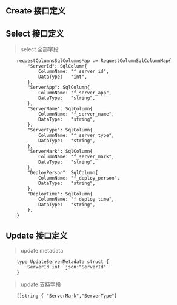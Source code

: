 
## Create 接口定义

## Select 接口定义

> select 全部字段

```gotemplate
	requestColumnsSqlColumnsMap := RequestColumnSqlColumnMap{
		"ServerId": SqlColumn{
			ColumnName: "f_server_id",
			DataType:   "int",
		},
		"ServerApp": SqlColumn{
			ColumnName: "f_server_app",
			DataType:   "string",
		},
		"ServerName": SqlColumn{
			ColumnName: "f_server_name",
			DataType:   "string",
		},
 		"ServerType": SqlColumn{
 			ColumnName: "f_server_type",
 			DataType:   "string",
 		},       
		"ServerMark": SqlColumn{
			ColumnName: "f_server_mark",
			DataType:   "string",
		},
		"DeployPerson": SqlColumn{
			ColumnName: "f_deploy_person",
			DataType:   "string",
		},
		"DeployTime": SqlColumn{
			ColumnName: "f_deploy_time",
			DataType:   "string",
		},
	}
```

## Update 接口定义

> update metadata

```gotemplate
	type UpdateServerMetadata struct {
		ServerId int `json:"ServerId"`
	}
```

> update 支持字段

```gotemplate
    []string { "ServerMark","ServerType"} 
```

